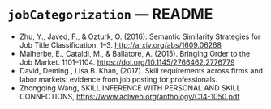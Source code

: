 `jobCategorization` ― README
============================

+ Zhu, Y., Javed, F., & Ozturk, O. (2016). Semantic Similarity Strategies for
  Job Title Classification. 1–3. http://arxiv.org/abs/1609.06268
+ Malherbe, E., Cataldi, M., & Ballatore, A. (2015). Bringing Order to the Job
  Market. 1101–1104. https://doi.org/10.1145/2766462.2776779 
+ David, Deming., Lisa B. Khan, (2017). Skill requirements across firms and labor markets: evidence from job posting for professionals.
+ Zhongqing Wang, SKILL INFERENCE WITH PERSONAL AND SKILL CONNECTIONS, https://www.aclweb.org/anthology/C14-1050.pdf